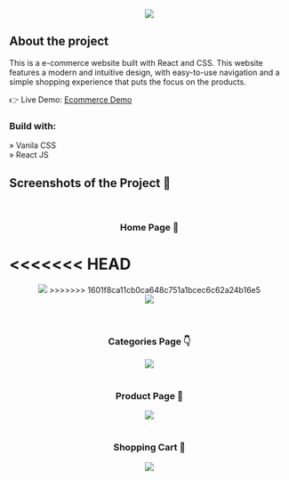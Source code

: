 <div align='center'><img src='https://github-production-user-asset-6210df.s3.amazonaws.com/133793148/265273958-adf98a2e-b44e-485a-83d3-bf67cd8ffef1.png'/></div>

<h2>About the project</h2>

<p>This is a e-commerce website built with React and CSS. This
website features a modern and intuitive design, with easy-to-use navigation and a
simple shopping experience that puts the focus on the products.</p>



👉 Live Demo: <a href='soon'>Ecommerce Demo</a>



<h3>Build with:</h3>

» Vanila CSS <br>
» React JS


<h2>Screenshots of the Project 📸</h2>
<br>


<h3 align='center'>Home Page 🏡</h3>

<<<<<<< HEAD
=======
<div align='center'>
<img src='https://github.com/ReggieLacrete/Electric-Car-Rentals/assets/133793148/b01acdf4-4b09-4fda-af1d-e058adcb4e5e'/>
>>>>>>> 1601f8ca11cb0ca648c751a1bcec6c62a24b16e5

<div align='center'>
<img src='https://github-production-user-asset-6210df.s3.amazonaws.com/133793148/265275841-373cff6e-b1e4-4e19-9a1d-806f97583832.png'/>
</div>

<br>
<br>
<h3 align='center'>Categories Page 👇</h3>

<div align='center'>
<img src='https://github-production-user-asset-6210df.s3.amazonaws.com/133793148/265275939-f41dc251-b746-4898-b0a9-1bdcf3c0ba2c.png'/>

<br>
<br>
<h3 align='center'>Product Page 🎁</h3>

<div align='center'>
<img src='https://github-production-user-asset-6210df.s3.amazonaws.com/133793148/265274526-9525db6c-1e48-4560-9d4f-b8bbc2fe0361.png'/>

<br>
<br>
<h3 align='center'>Shopping Cart 🛒</h3>

<div align='center'>
<img src='https://github-production-user-asset-6210df.s3.amazonaws.com/133793148/265274592-31c2bab5-7f96-4426-ab12-3d1882bda30f.png'/>
</div>



